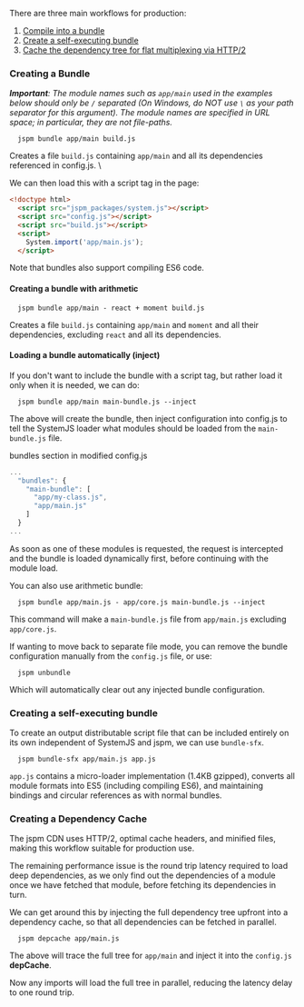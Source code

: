 There are three main workflows for production:

1. [Compile into a bundle](#creating-a-bundle)
2. [Create a self-executing bundle](#creating-a-self-executing-bundle)
3. [Cache the dependency tree for flat multiplexing via HTTP/2](#creating-a-dependency-cache)

### Creating a Bundle

***Important**: The module names such as `app/main` used in the examples below should only be `/` separated (On Windows, do NOT use `\` as your path separator for this argument). The module names are specified in URL space; in particular, they are not file-paths.*

```
  jspm bundle app/main build.js
```
Creates a file `build.js` containing `app/main` and all its dependencies referenced in config.js. \

We can then load this with a script tag in the page:

```html
<!doctype html>
  <script src="jspm_packages/system.js"></script>
  <script src="config.js"></script>
  <script src="build.js"></script>
  <script>
    System.import('app/main.js');
  </script>
```

Note that bundles also support compiling ES6 code.

#### Creating a bundle with arithmetic

```
  jspm bundle app/main - react + moment build.js
```

Creates a file `build.js` containing `app/main` and `moment` and all their dependencies, excluding `react` and all its dependencies.

#### Loading a bundle automatically (inject)

If you don't want to include the bundle with a script tag, but rather load it only when it is needed, we can do:

```
  jspm bundle app/main main-bundle.js --inject
```

The above will create the bundle, then inject configuration into config.js to tell the SystemJS loader what modules should be loaded from the `main-bundle.js` file.

bundles section in modified config.js
```javascript
...
  "bundles": {
    "main-bundle": [
      "app/my-class.js",
      "app/main.js"
    ]
  }
...
```
As soon as one of these modules is requested, the request is intercepted and the bundle is loaded dynamically first, before continuing with the module load.

You can also use arithmetic bundle:

```
  jspm bundle app/main.js - app/core.js main-bundle.js --inject
```

This command will make a `main-bundle.js` file from `app/main.js` excluding `app/core.js`.

If wanting to move back to separate file mode, you can remove the bundle configuration manually from the `config.js` file, or use:

```
  jspm unbundle
```

Which will automatically clear out any injected bundle configuration.

### Creating a self-executing bundle

To create an output distributable script file that can be included entirely on its own independent of SystemJS and jspm, we can use `bundle-sfx`.

```
  jspm bundle-sfx app/main.js app.js
```

`app.js` contains a micro-loader implementation (1.4KB gzipped), converts all module formats into ES5 (including compiling ES6), and
maintaining bindings and circular references as with normal bundles.

### Creating a Dependency Cache

The jspm CDN uses HTTP/2, optimal cache headers, and minified files, making this workflow suitable for production use.

The remaining performance issue is the round trip latency required to load deep dependencies, as we only find out
the dependencies of a module once we have fetched that module, before fetching its dependencies in turn.

We can get around this by injecting the full dependency tree upfront into a dependency cache, so that all dependencies
can be fetched in parallel.

```
  jspm depcache app/main.js
```

The above will trace the full tree for `app/main` and inject it into the `config.js` **depCache**.

Now any imports will load the full tree in parallel, reducing the latency delay to one round trip.

